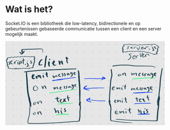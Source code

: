 # Wat is het?
Socket.IO is een bibliotheek die low-latency, bidirectionele en op gebeurtenissen gebaseerde communicatie tussen een client en een server mogelijk maakt.

<img src="./WN-images/socket.io-system.jpg" alt="socket.io system note">
